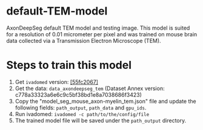 # default-TEM-model
AxonDeepSeg default TEM model and testing image. This model is suited for a resolution of 0.01 micrometer per pixel and was trained on mouse brain data collected via a Transmission Electron Microscope (TEM).


# Steps to train this model
1. Get `ivadomed` version: [[55fc2067]](https://github.com/ivadomed/ivadomed/commit/55fc2067cbb9c97a711e32cf8b5a377fb6d517be)
2. Get the data: `data_axondeepseg_tem` (Dataset Annex version: c778a33323a6e6c9c5bf38bd1e8a7038686f3423)
3. Copy the "model_seg_mouse_axon-myelin_tem.json" file and update the following fields: `path_output`, `path_data` and `gpu_ids`.
4. Run ivadomed: `ivadomed -c path/to/the/config/file`
5. The trained model file will be saved under the `path_output` directory.
